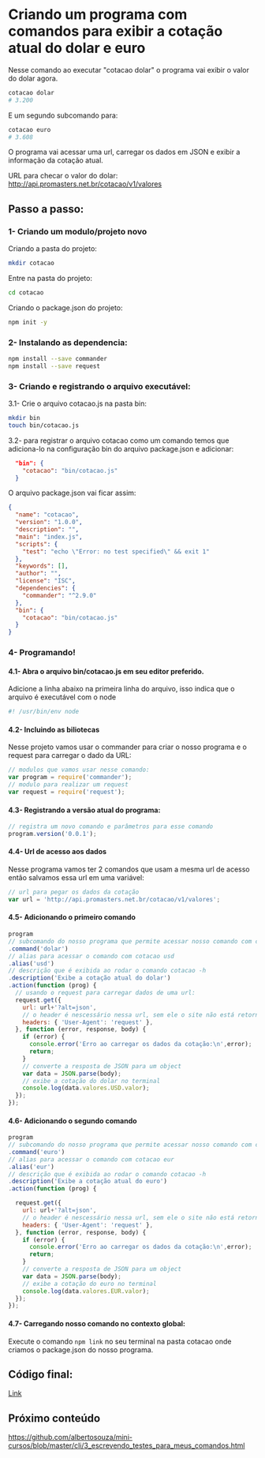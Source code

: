 # Criando um programa com comandos para exibir a cotação atual do dolar e euro

Nesse comando ao executar "cotacao dolar" o programa vai exibir o valor do dolar agora.

```sh
cotacao dolar
# 3.200
```

E um segundo subcomando para: 

```sh
cotacao euro
# 3.608
```

O programa vai acessar uma url, carregar os dados em JSON e exibir a informação da cotação atual.

URL para checar o valor do dolar: http://api.promasters.net.br/cotacao/v1/valores

## Passo a passo:

### 1- Criando um modulo/projeto novo

Criando a pasta do projeto:

```sh
mkdir cotacao
```

Entre na pasta do projeto: 

```sh
cd cotacao
```

Criando o package.json do projeto:

```sh
npm init -y
```

### 2- Instalando as dependencia:

```sh
npm install --save commander
npm install --save request
```

### 3- Criando e registrando o arquivo executável:

3.1- Crie o arquivo cotacao.js na pasta bin:

```sh
mkdir bin
touch bin/cotacao.js
```

3.2- para registrar o arquivo cotacao como um comando temos que adiciona-lo na configuração bin do arquivo package.json e adicionar:
```json
  "bin": {
    "cotacao": "bin/cotacao.js"
  }
```

O arquivo package.json vai ficar assim:

```json
{
  "name": "cotacao",
  "version": "1.0.0",
  "description": "",
  "main": "index.js",
  "scripts": {
    "test": "echo \"Error: no test specified\" && exit 1"
  },
  "keywords": [],
  "author": "",
  "license": "ISC",
  "dependencies": {
    "commander": "^2.9.0"
  },
  "bin": {
    "cotacao": "bin/cotacao.js"
  }
}
```

### 4- Programando!

#### 4.1- Abra o arquivo **bin/cotacao.js** em seu editor preferido.

Adicione a linha abaixo na primeira linha do arquivo, isso indica que o arquivo é executável com o node

```js
#! /usr/bin/env node
```

#### 4.2- Incluindo as biliotecas

Nesse projeto vamos usar o commander para criar o nosso programa e o request para carregar o dado da URL:

```js
// modulos que vamos usar nesse comando:
var program = require('commander');
// modulo para realizar um request
var request = require('request');
```

#### 4.3- Registrando a versão atual do programa:

```js
// registra um novo comando e parâmetros para esse comando
program.version('0.0.1');
```

#### 4.4- Url de acesso aos dados

Nesse programa vamos ter 2 comandos que usam a mesma url de acesso então salvamos essa url em uma variável:

```js
// url para pegar os dados da cotação
var url = 'http://api.promasters.net.br/cotacao/v1/valores';
```

#### 4.5- Adicionando o primeiro comando

```js
program
// subcomando do nosso programa que permite acessar nosso comando com cotacao dolar
.command('dolar')
// alias para acessar o comando com cotacao usd
.alias('usd')
// descrição que é exibida ao rodar o comando cotacao -h
.description('Exibe a cotação atual do dolar')
.action(function (prog) {
  // usando o request para carregar dados de uma url:
  request.get({
    url: url+'?alt=json',
    // o header é nescessário nessa url, sem ele o site não está retornando nada
    headers: { 'User-Agent': 'request' },
  }, function (error, response, body) {
    if (error) {
      console.error('Erro ao carregar os dados da cotação:\n',error);
      return;
    }
    // converte a resposta de JSON para um object
    var data = JSON.parse(body);
    // exibe a cotação do dolar no terminal
    console.log(data.valores.USD.valor);
  });
});

```

#### 4.6- Adicionando o segundo comando

```js
program
// subcomando do nosso programa que permite acessar nosso comando com cotacao do euro
.command('euro')
// alias para acessar o comando com cotacao eur
.alias('eur')
// descrição que é exibida ao rodar o comando cotacao -h
.description('Exibe a cotação atual do euro')
.action(function (prog) {

  request.get({
    url: url+'?alt=json',
    // o header é nescessário nessa url, sem ele o site não está retornando nada
    headers: { 'User-Agent': 'request' },
  }, function (error, response, body) {
    if (error) {
      console.error('Erro ao carregar os dados da cotação:\n',error);
      return;
    }
    // converte a resposta de JSON para um object
    var data = JSON.parse(body);
    // exibe a cotação do euro no terminal
    console.log(data.valores.EUR.valor);
  });
});
```

#### 4.7- Carregando nosso comando no contexto global:

Execute o comando `npm link` no seu terminal na pasta cotacao onde criamos o package.json do nosso programa.

## Código final:

[Link](cotacao/bin/cotacao.js)


## Próximo conteúdo

https://github.com/albertosouza/mini-cursos/blob/master/cli/3_escrevendo_testes_para_meus_comandos.html
